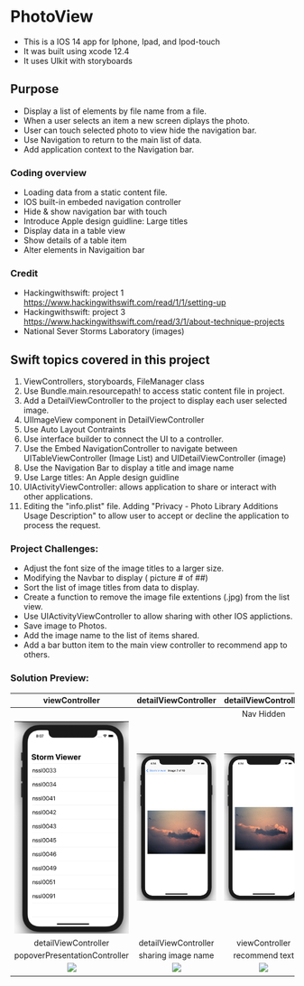 # PhotoView 
* This is a IOS 14 app for Iphone, Ipad, and Ipod-touch 
* It was built using xcode 12.4
* It uses UIkit with storyboards

## Purpose
* Display a list of elements by file name from a file.
* When a user selects an item a new screen diplays the photo.
* User can touch selected photo to view hide the navigation bar.
* Use Navigation to return to the main list of data.
* Add application context to the Navigation bar.

### Coding overview
* Loading data from a static content file.
* IOS built-in embeded navigation controller
* Hide & show navigation bar with touch 
* Introduce Apple design guidline: Large titles
* Display data in a table view
* Show details of a table item
* Alter elements in Navigaition bar

### Credit
* Hackingwithswift: project 1
https://www.hackingwithswift.com/read/1/1/setting-up
* Hackingwithswift: project 3 
https://www.hackingwithswift.com/read/3/1/about-technique-projects
* National Sever Storms Laboratory (images)

## Swift topics covered in this project
1. ViewControllers, storyboards, FileManager class
2. Use Bundle.main.resourcepath! to access static content file in project.
3. Add a DetailViewController to the project to display each user selected image.
4. UIImageView component in DetailViewController
5. Use Auto Layout Contraints
6. Use interface builder to connect the UI to a controller.
7. Use the Embed NavigationController to navigate between UITableViewController (Image List) and UIDetailViewController (image)
8. Use the Navigation Bar to display a title and image name
9. Use Large titles: An Apple design guidline
10. UIActivityViewController: allows application to share or interact with other applications.
11. Editing the "info.plist" file. Adding "Privacy - Photo Library Additions Usage Description" to allow user to accept or decline the application to process the request.
### Project Challenges:
* Adjust the font size of the image titles to a larger size.
* Modifying the Navbar to display (  picture # of ##)
* Sort the list of image titles from data to display.
* Create a function to remove the image file extentions (.jpg) from the list view.
* Use UIActivityViewController to allow sharing with other IOS applictions. 
* Save image to Photos.
* Add the image name to the list of items shared.
* Add a bar button item to the main view controller to recommend app to others.
### Solution Preview:

| viewController | detailViewController | detailViewController | detailViewController |
| :---------------: | :----------------:  | :----------------:  | :--------------: |
|                   |                     | Nav Hidden          | barButtonSystemItem |
| <img src="https://github.com/benjkent/Hacking-with-Swift-UIkit/blob/main/screenshots/viewController.png"> | <img src="https://github.com/benjkent/Hacking-with-Swift-UIkit/blob/main/screenshots/detailViewController.png"> | <img src="https://github.com/benjkent/Hacking-with-Swift-UIkit/blob/main/screenshots/detailViewControllerHidden.png" > | <img src="https://github.com/benjkent/Hacking-with-Swift-UIkit-01-imageViewer/blob/main/screenshots/detailViewController-UIActivity.png"> |
| detailViewController | detailViewController | viewController | |
| popoverPresentationController | sharing image name|  recommend text | |
| <img src="https://github.com/benjkent/Hacking-with-Swift-UIkit-01-imageViewer/blob/main/screenshots/detailViewController-UIActivityShow.png"> | <img src="https://github.com/benjkent/Hacking-with-Swift-UIkit-01-imageViewer/blob/main/screenshots/detailViewController-UIActivity-imageTitle.png"> | <img src="https://github.com/benjkent/Hacking-with-Swift-UIkit-01-imageViewer/blob/main/screenshots/viewController-UIActivity-recommend.png"> | |

